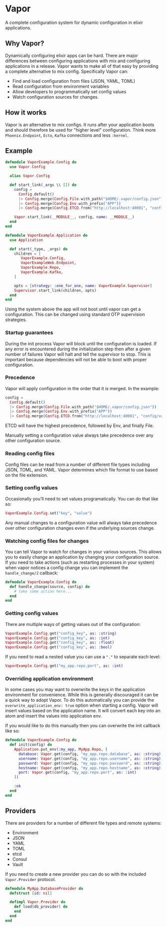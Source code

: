 # Vapor

A complete configuration system for dynamic configuration in elixir
applications.

## Why Vapor?

Dynamically configuring elixir apps can be hard. There are major
differences between configuring applications with mix and configuring
applications in a release. Vapor wants to make all of that easy by
providing a complete alternative to mix config. Specifically Vapor can:

  * Find and load configuration from files (JSON, YAML, TOML)
  * Read configuration from environment variables
  * Allow developers to programmatically set config values
  * Watch configuration sources for changes.

## How it works

Vapor is an alternative to mix configs. It runs after your application
boots and should therefore be used for "higher level" configuration. Think
more `Phoenix.Endpoint`, `Ecto`, `Kafka` connections and less `:kernel`.

## Example

```elixir
defmodule VaporExample.Config do
  use Vapor.Config

  alias Vapor.Config

  def start_link(_args \\ []) do
    config =
      Config.default()
      |> Config.merge(Config.File.with_path("$HOME/.vapor/config.json"))
      |> Config.merge(Config.Env.with_prefix("APP"))
      |> Config.merge(Config.ETCD.from("http://localhost:40001", "config/vapor/config.json"))

    Vapor.start_link(__MODULE__, config, name: __MODULE__)
  end
end

defmodule VaporExample.Application do
  use Application

  def start(_type, _args) do
    children = [
       VaporExample.Config,
       VaporExampleWeb.Endpoint,
       VaporExample.Repo,
       VaporExample.Kafka,
    ]

    opts = [strategy: :one_for_one, name: VaporExample.Supervisor]
    Supervisor.start_link(children, opts)
  end
end
```

Using the system above the app will not boot until vapor can get
a configuration. This can be changed using standard OTP supervision
strategies.

### Startup guarantees

During the init process Vapor will block until the configuration is loaded. If any error is encountered during the initialization step then after a given number of failures Vapor will halt and tell the supervisor to stop. This is important because dependencies will not be able to boot with proper configuration.

### Precedence

Vapor will apply configuration in the order that it is merged. In the example:

```elixir
config =
  Config.default()
  |> Config.merge(Config.File.with_path("$HOME/.vapor/config.json"))
  |> Config.merge(Config.Env.with_prefix("APP"))
  |> Config.merge(Config.ETCD.from("http://localhost:40001", "config/vapor/config.json"))
```

ETCD will have the highest precedence, followed by Env, and finally File.

Manually setting a configuration value always take precedence over any other configuration source.

### Reading config files

Config files can be read from a number of different file types including
JSON, TOML, and YAML. Vapor determines which file format to use based on the file extension.

### Setting config values

Occasionally you'll need to set values programatically. You can do that
like so:

```elixir
VaporExample.Config.set("key", "value")
```

Any manual changes to a configuration value will always take precedence over other configuration changes even if the underlying sources change.

### Watching config files for changes

You can tell Vapor to watch for changes in your various sources. This
allows you to easily change an application by changing your configuration
source. If you need to take actions (such as restarting processes in your
system) when vapor notices a config change you can implement the
`handle_change/2` callback:

```elixir
defmodule VaporExample.Config do
  def handle_change(source, config) do
    # take some action here...
  end
end
```

### Getting config values

There are multiple ways of getting values out of the configuration:

```elixir
VaporExample.Config.get("config_key", as: :string)
VaporExample.Config.get("config_key", as: :int)
VaporExample.Config.get("config_key", as: :float)
VaporExample.Config.get("config_key", as: :bool)
```

If you need to read a nested value you can use a `"."` to separate each
level:

```elixir
VaporExample.Config.get("my_app.repo.port", as: :int)
```

### Overriding application environment

In some cases you may want to overwrite the keys in the application
environment for convenience. While this is generally discouraged it can be
a quick way to adopt Vapor. To do this automatically you can provide the
`overwrite_application_env: true` option when starting a config. Vapor
will insert values based on the application name. It will convert each key
into an atom and insert the values into application env.

If you would like to do this manually then you can overwrite the init
callback like so:

```elixir
defmodule VaporExample.Config do
  def init(config) do
    Application.put_env(:my_app, MyApp.Repo, [
      database: Vapor.get(config, "my_app.repo.database", as: :string),
      username: Vapor.get(config, "my_app.repo.username", as: :string),
      password: Vapor.get(config, "my_app.repo.password", as: :string),
      hostname: Vapor.get(config, "my_app.repo.hostname", as: :string),
      port: Vapor.get(config, "my_app.repo.port", as: :int)
    ])

    :ok
  end
end
```

## Providers

There are providers for a number of different file types and remote
systems:

 - Environment
 - JSON
 - YAML
 - TOML
 - etcd
 - Consul
 - Vault

If you need to create a new provider you can do so with the included
`Vapor.Provider` protocol.

```elixir
defmodule MyApp.DatabaseProvider do
  defstruct [id: nil]

  defimpl Vapor.Provider do
    def load(db_provider) do
    end
  end
end
```
